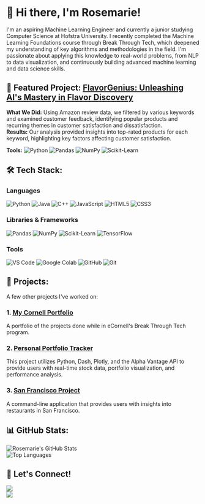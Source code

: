 # 👋 Hi there, I'm Rosemarie!

I'm an aspiring Machine Learning Engineer and currently a junior studying Computer Science at Hofstra University. I recently completed the Machine Learning Foundations course through Break Through Tech, which deepened my understanding of key algorithms and methodologies in the field. I'm passionate about applying this knowledge to real-world problems, from NLP to data visualization, and continuously building advanced machine learning and data science skills.

## 🎯 Featured Project: [FlavorGenius: Unleashing AI's Mastery in Flavor Discovery](https://github.com/rosemarie-17/FlavorGenius)
**What We Did:** Using Amazon review data, we filtered by various keywords and examined customer feedback, identifying popular products and recurring themes in customer satisfaction and dissatisfaction.  
**Results:** Our analysis provided insights into top-rated products for each keyword, highlighting key factors affecting customer satisfaction.  

**Tools:** ![Python](https://img.shields.io/badge/-Python-3776AB?style=flat&logo=python&logoColor=white)
![Pandas](https://img.shields.io/badge/-Pandas-150458?style=flat&logo=pandas&logoColor=white)
![NumPy](https://img.shields.io/badge/-NumPy-013243?style=flat&logo=numpy&logoColor=white)
![Scikit-Learn](https://img.shields.io/badge/-Scikit_Learn-F7931E?style=flat&logo=scikit-learn&logoColor=white)
## 🛠️ Tech Stack:
### Languages
![Python](https://img.shields.io/badge/-Python-3776AB?style=for-the-badge&logo=python&logoColor=white)
![Java](https://img.shields.io/badge/-Java-007396?style=for-the-badge&logoColor=white)
![C++](https://img.shields.io/badge/-C++-00599C?style=for-the-badge&logo=c%2B%2B&logoColor=white)
![JavaScript](https://img.shields.io/badge/-JavaScript-F7DF1E?style=for-the-badge&logo=javascript&logoColor=black)
![HTML5](https://img.shields.io/badge/-HTML5-E34F26?style=for-the-badge&logo=html5&logoColor=white)
![CSS3](https://img.shields.io/badge/-CSS3-1572B6?style=for-the-badge&logo=css3&logoColor=white)
### Libraries & Frameworks
![Pandas](https://img.shields.io/badge/-Pandas-150458?style=for-the-badge&logo=pandas&logoColor=white)
![NumPy](https://img.shields.io/badge/-NumPy-013243?style=for-the-badge&logo=numpy&logoColor=white)
![Scikit-Learn](https://img.shields.io/badge/-Scikit_Learn-F7931E?style=for-the-badge&logo=scikit-learn&logoColor=white)
![TensorFlow](https://img.shields.io/badge/-TensorFlow-FF6F00?style=for-the-badge&logo=tensorflow&logoColor=white)
### Tools
![VS Code](https://img.shields.io/badge/-VS_Code-007ACC?style=for-the-badge&logo=visual-studio-code&logoColor=white)
![Google Colab](https://img.shields.io/badge/-Google_Colab-F9AB00?style=for-the-badge&logo=google-colab&logoColor=black)
![GitHub](https://img.shields.io/badge/-GitHub-181717?style=for-the-badge&logo=github&logoColor=white)
![Git](https://img.shields.io/badge/-Git-F05032?style=for-the-badge&logo=git&logoColor=white)
## 🚀 Projects:
A few other projects I've worked on:  
### 1. [My Cornell Portfolio](https://github.com/rosemarie-17/My-Cornell-Portfolio)  
   A portfolio of the projects done while in eCornell's Break Through Tech program.  
### 2. [Personal Portfolio Tracker](https://github.com/rosemarie-17/stock-tracker)  
   This project utilizes Python, Dash, Plotly, and the Alpha Vantage API to provide users with real-time stock data, portfolio visualization, and performance analysis.  
### 3. [San Francisco Project](https://github.com/rosemarie-17/San-Francisco-Project)  
   A command-line application that provides users with insights into restaurants in San Francisco.
## 📊 GitHub Stats:
![Rosemarie's GitHub Stats](https://github-readme-stats.vercel.app/api?username=rosemarie-17&show_icons=true&theme=transparent)  
![Top Languages](https://github-readme-stats.vercel.app/api/top-langs/?username=rosemarie-17&layout=compact&theme=transparent)
## 📱 Let's Connect!
<p align="left">
  <a href="https://linkedin.com/in/rosemarie-nasta" target="_blank">
    <img src="https://img.shields.io/badge/LinkedIn-0077B5?style=for-the-badge&logo=linkedin&logoColor=white" />
     <br />
  </a>
  <a href="mailto:rnasta3@pride.hofstra.edu" target="_blank">
    <img src="https://img.shields.io/badge/Email-D14836?style=for-the-badge&logo=gmail&logoColor=white" />
  </a>
</p>

